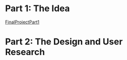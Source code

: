 # Part 1: The Idea
[FinalProjectPart1](FinalProjectPart1.md/)
# Part 2: The Design and User Research
